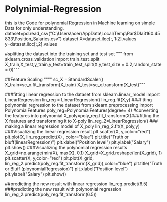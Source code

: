 # Polynimial-Regression
this is the Code for polynomial Regression in Machine learning on simple Data for only understanding.
dataset=pd.read_csv("C:\\Users\\acer\\AppData\\Local\\Temp\\Rar$DIa3160.45833\\Position_Salaries.csv")
dataset
X=dataset.iloc[:, 1:2].values
y=dataset.iloc[:,2].values

#splitting the dataset into the training set and test set
"""
from sklearn.cross_validation import train_test_split
X_train,X_test,y_train,y_test=train_test_split(X,y,test_size = 0.2,random_state = 0)"""

##Feature Scaling
""""
sc_X = StandardScaler()
X_train=sc_x.fit_transform(X_train)
X_test=sc_x.transform(X_test)"""

###fitting linear regression to the dataset
from sklearn.linear_model import LinearRegression
lin_reg = LinearRegression()
lin_reg.fit(X,y)
###fitting polynomial regression to the dataset
from sklearn.preprocessing import PolynomialFeatures
poly_reg=PolynomialFeatures(degree= 4) #converting  the featyres into polynomial
X_poly=poly_reg.fit_transform(X)###fitting the X features and transforming it to X-poly
lin_reg_2=LinearRegression() ### making a linear regression model of X_poly
lin_reg_2.fit(X_poly,y)
###Visualizing the linear regression result
plt.scatter(X, y,color="red")
plt.plot(X, lin_reg.predict(X) , color="blue")
plt.title("Truth or bluff(linearRegression)")
plt.xlabel("Position level")
plt.ylabel("Salary")
plt.show()
###Visualizing the polynomial regression results
X_grid=np.arange(min(X), max(X), 0.1)
X_grid=X_grid.reshape(len(X_grid), 1)
plt.scatter(X, y,color="red")
plt.plot(X_grid, lin_reg_2.predict(poly_reg.fit_transform(X_grid)),color="blue")
plt.title("Truth or Bluff (ploynomialRegression)")
plt.xlabel("Position level")
plt.ylabel("Salary")
plt.show()

##predicting the new result with linear  regression
lin_reg.predict(6.5)
###predicting the new result with polynomial regression
 lin_reg_2.predict(poly_reg.fit_transform(6.5))
